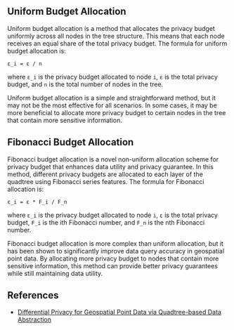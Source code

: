 ## Uniform Budget Allocation

Uniform budget allocation is a method that allocates the privacy budget uniformly across all nodes in the tree structure. This means that each node receives an equal share of the total privacy budget. The formula for uniform budget allocation is:

```
ε_i = ε / n
```

where `ε_i` is the privacy budget allocated to node `i`, `ε` is the total privacy budget, and `n` is the total number of nodes in the tree.

Uniform budget allocation is a simple and straightforward method, but it may not be the most effective for all scenarios. In some cases, it may be more beneficial to allocate more privacy budget to certain nodes in the tree that contain more sensitive information.

## Fibonacci Budget Allocation

Fibonacci budget allocation is a novel non-uniform allocation scheme for privacy budget that enhances data utility and privacy guarantee. In this method, different privacy budgets are allocated to each layer of the quadtree using Fibonacci series features. The formula for Fibonacci allocation is:

```
ε_i = ε * F_i / F_n
```

where `ε_i` is the privacy budget allocated to node `i`, `ε` is the total privacy budget, `F_i` is the ith Fibonacci number, and `F_n` is the nth Fibonacci number.

Fibonacci budget allocation is more complex than uniform allocation, but it has been shown to significantly improve data query accuracy in geospatial point data. By allocating more privacy budget to nodes that contain more sensitive information, this method can provide better privacy guarantees while still maintaining data utility.

## References

- [Differential Privacy for Geospatial Point Data via Quadtree-based Data Abstraction](https://ieeexplore.ieee.org/document/7464127)